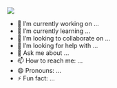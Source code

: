 <img src="https://capsule-render.vercel.app/api?type=transparent&color=auto&height=300&section=header&text=JIEUN'S%20GITHUB&fontSize=90" />

- 🔭 I’m currently working on ...
- 🌱 I’m currently learning ...
- 👯 I’m looking to collaborate on ...
- 🤔 I’m looking for help with ...
- 💬 Ask me about ...
- 📫 How to reach me: ...
- 😄 Pronouns: ...
- ⚡ Fun fact: ...

